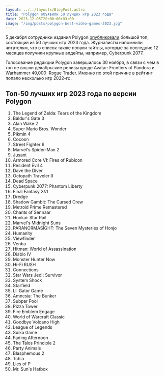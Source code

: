 ```yaml
---
layout: ../../layouts/BlogPost.astro
title: "Polygon объявили 50 лучших игр 2023 года"
date: 2023-12-05T20:00:00+03:00
image: "/img/posts/polygon-best-video-games-2023.jpg"
---
```


5 декабря сотрудники издания Polygon [опубликовали](https://www.polygon.com/23648669/best-video-games-2023) большой топ, состоящий из 50 лучших игр 2023 года. Журналисты напомнили читателям, что в список также попали тайтлы, которые за последние 12 месяцев получили крупные апдейты, например, Cyberpunk 2077.

Голосование редакции Polygon завершилось 30 ноября, в связи с чем в топ не вошли декабрьские релизы вроде Avatar: Frontiers of Pandora и Warhammer 40,000: Rogue Trader. Именно по этой причине в рейтинг попало несколько игр 2022-го.

## Топ-50 лучших игр 2023 года по версии Polygon

1.  The Legend of Zelda: Tears of the Kingdom
2.  Baldur's Gate 3
3.  Alan Wake 2
4.  Super Mario Bros. Wonder
5.  Pikmin 4
6.  Cocoon
7.  Street Fighter 6
8.  Marvel's Spider-Man 2
9.  Jusant
10.  Armored Core VI: Fires of Rubicon
11.  Resident Evil 4
12.  Dave the Diver
13.  Octopath Traveler II
14.  Dead Space
15.  Cyberpunk 2077: Phantom Liberty
16.  Final Fantasy XVI
17.  Dredge
18.  Shadow Gambit: The Cursed Crew
19.  Metroid Prime Remastered
20.  Chants of Sennaar
21.  Honkai: Star Rail
22.  Marvel's Midnight Suns
23.  PARANORMASIGHT: The Seven Mysteries of Honjo  
24.  Humanity
25.  Viewfinder
26.  Venba
27.  Hitman: World of Assassination  
28.  Diablo IV
29.  Monster Hunter Now
30.  Hi-Fi RUSH
31.  Connections
32.  Star Wars Jedi: Survivor
33.  System Shock
34.  Starfield
35.  Lil Gator Game
36.  Amnesia: The Bunker
37.  Subpar Pool
38.  Pizza Tower
39.  Fire Emblem Engage
40.  World of Warcraft Classic
41.  Goodbye Volcano High
42.  League of Legends
43.  Suika Game
44.  Fading Afternoon
45.  The Talos Principle 2
46.  Party Animals
47.  Blasphemous 2
48.  Tchia
49.  Lies of P
50.  Mr. Sun's Hatbox